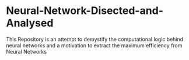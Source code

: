 # Neural-Network-Disected-and-Analysed
This Repository is an attempt to demystify the computational logic behind neural networks and a motivation to extract the maximum efficiency from Neural Networks
